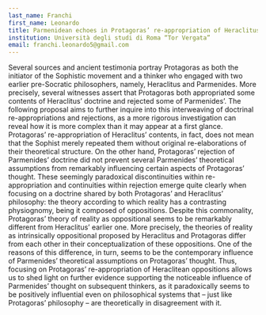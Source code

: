 ```yaml
---
last_name: Franchi
first_name: Leonardo
title: Parmenidean echoes in Protagoras’ re-appropriation of Heraclitus
institution: Università degli studi di Roma “Tor Vergata”
email: franchi.leonardo5@gmail.com
---
```


Several sources and ancient testimonia portray Protagoras as both the initiator of the
Sophistic movement and a thinker who engaged with two earlier pre-Socratic 
philosophers, namely, Heraclitus and Parmenides. More precisely, several witnesses 
assert that Protagoras both appropriated some contents of Heraclitus’ doctrine and 
rejected some of Parmenides’.
The following proposal aims to further inquire into this interweaving of doctrinal re-appropriations and rejections, as a more rigorous investigation can reveal how it is more complex than it may appear at a first glance. Protagoras’ re-appropriation of Heraclitus’ contents, in fact, does not mean that the Sophist merely repeated them without original re-elaborations of their theoretical structure. On the other hand, Protagoras’ rejection of Parmenides’ doctrine did not prevent several Parmenides’ theoretical assumptions from remarkably influencing certain aspects of Protagoras’ thought.
These seemingly paradoxical discontinuities within re-appropriation and 
continuities within rejection emerge quite clearly when focusing on a doctrine shared by both Protagoras’ and Heraclitus’ philosophy: the theory according to which reality has a contrasting physiognomy, being it composed of oppositions. Despite this commonality, Protagoras’ theory of reality as oppositional seems to be remarkably different from Heraclitus’ earlier one. More precisely, the theories of reality as intrinsically oppositional proposed by Heraclitus and Protagoras differ from each other in their conceptualization of these oppositions. One of the reasons of this difference, in turn, seems to be the contemporary influence of Parmenides’ theoretical assumptions on Protagoras’ thought. Thus, focusing on Protagoras’ re-appropriation of Heraclitean oppositions allows us to shed light on further evidence supporting the noticeable influence of Parmenides’ thought on subsequent thinkers, as it paradoxically seems to be positively influential even on philosophical systems that – just like Protagoras’ philosophy – are theoretically in disagreement with it.
